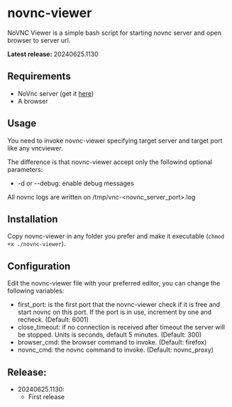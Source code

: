 # novnc-viewer
NoVNC Viewer is a simple bash script for starting novnc server and open browser to server url.

**Latest release:** 20240625.1130

## Requirements

 - NoVnc server (get it [here](https://novnc.com/))
 - A browser
 
## Usage

You need to invoke novnc-viewer specifying target server and target port like any vncviewer.

The difference is that novnc-viewer accept only the followind optional parameters:

 - -d or --debug: enable debug messages

All novnc logs are written on /tmp/vnc-<novnc_server_port>.log

## Installation

Copy novnc-viewer in any folder you prefer and make it executable (```chmod +x ./novnc-viewer```).

## Configuration

Edit the novnc-viewer file with your preferred editor, you can change the following variables:

 - first_port: is the first port that the novnc-viewer check if it is free and start novnc on this port. If the port is in use, increment by one and recheck. (Default: 6001)
 - close_timeout: if no connection is received after timeout the server will be stopped. Units is seconds, default 5 minutes. (Default: 300)
 - browser\_cmd: the browser command to invoke. (Default: firefox)
 - novnc\_cmd: the novnc command to invoke. (Default: novnc_proxy)
 
## Release: 
 - 20240625.1130:
   - First release

